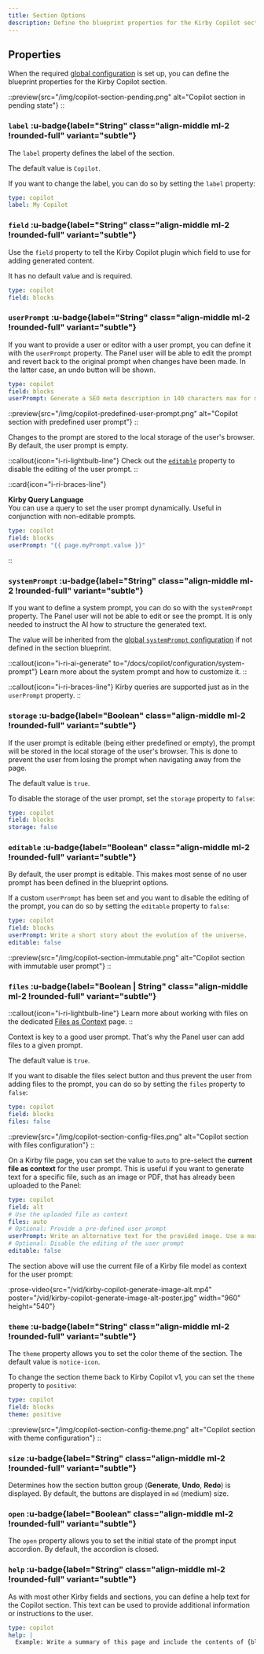 ```yaml
---
title: Section Options
description: Define the blueprint properties for the Kirby Copilot section, like the user prompt.
---
```


## Properties

When the required [global configuration](/docs/copilot/configuration/global) is set up, you can define the blueprint properties for the Kirby Copilot section.

::preview{src="/img/copilot-section-pending.png" alt="Copilot section in pending state"}
::

### `label` :u-badge{label="String" class="align-middle ml-2 !rounded-full" variant="subtle"}

The `label` property defines the label of the section.

The default value is `Copilot`.

If you want to change the label, you can do so by setting the `label` property:

```yaml [sections/copilot.yml]
type: copilot
label: My Copilot
```

### `field` :u-badge{label="String" class="align-middle ml-2 !rounded-full" variant="subtle"}

Use the `field` property to tell the Kirby Copilot plugin which field to use for adding generated content.

It has no default value and is required.

```yaml [sections/copilot.yml]
type: copilot
field: blocks
```

### `userPrompt` :u-badge{label="String" class="align-middle ml-2 !rounded-full" variant="subtle"}

If you want to provide a user or editor with a user prompt, you can define it with the `userPrompt` property. The Panel user will be able to edit the prompt and revert back to the original prompt when changes have been made. In the latter case, an undo button will be shown.

```yaml [sections/copilot.yml]
type: copilot
field: blocks
userPrompt: Generate a SEO meta description in 140 characters max for my article "{title}":\n{text}'
```

::preview{src="/img/copilot-predefined-user-prompt.png" alt="Copilot section with predefined user prompt"}
::

Changes to the prompt are stored to the local storage of the user's browser. By default, the user prompt is empty.

::callout{icon="i-ri-lightbulb-line"}
Check out the [`editable`](#editable) property to disable the editing of the user prompt.
::

::card{icon="i-ri-braces-line"}

**Kirby Query Language**<br>
You can use a query to set the user prompt dynamically. Useful in conjunction with non-editable prompts.

```yaml [sections/copilot.yml]
type: copilot
field: blocks
userPrompt: "{{ page.myPrompt.value }}"
```

::

### `systemPrompt` :u-badge{label="String" class="align-middle ml-2 !rounded-full" variant="subtle"}

If you want to define a system prompt, you can do so with the `systemPrompt` property. The Panel user will not be able to edit or see the prompt. It is only needed to instruct the AI how to structure the generated text.

The value will be inherited from the [global `systemPrompt` configuration](/docs/copilot/configuration/global#systemprompt) if not defined in the section blueprint.

::callout{icon="i-ri-ai-generate" to="/docs/copilot/configuration/system-prompt"}
Learn more about the system prompt and how to customize it.
::

::callout{icon="i-ri-braces-line"}
Kirby queries are supported just as in the `userPrompt` property.
::

### `storage` :u-badge{label="Boolean" class="align-middle ml-2 !rounded-full" variant="subtle"}

If the user prompt is editable (being either predefined or empty), the prompt will be stored in the local storage of the user's browser. This is done to prevent the user from losing the prompt when navigating away from the page.

The default value is `true`.

To disable the storage of the user prompt, set the `storage` property to `false`:

```yaml [sections/copilot.yml]
type: copilot
field: blocks
storage: false
```

### `editable` :u-badge{label="Boolean" class="align-middle ml-2 !rounded-full" variant="subtle"}

By default, the user prompt is editable. This makes most sense of no user prompt has been defined in the blueprint options.

If a custom `userPrompt` has been set and you want to disable the editing of the prompt, you can do so by setting the `editable` property to `false`:

```yaml [sections/copilot.yml]
type: copilot
field: blocks
userPrompt: Write a short story about the evolution of the universe.
editable: false
```

::preview{src="/img/copilot-section-immutable.png" alt="Copilot section with immutable user prompt"}
::

### `files` :u-badge{label="Boolean | String" class="align-middle ml-2 !rounded-full" variant="subtle"}

::callout{icon="i-ri-lightbulb-line"}
Learn more about working with files on the dedicated [Files as Context](/docs/copilot/usage/files) page.
::

Context is key to a good user prompt. That's why the Panel user can add files to a given prompt.

The default value is `true`.

If you want to disable the files select button and thus prevent the user from adding files to the prompt, you can do so by setting the `files` property to `false`:

```yaml [sections/copilot.yml]
type: copilot
field: blocks
files: false
```

::preview{src="/img/copilot-section-config-files.png" alt="Copilot section with files configuration"}
::

On a Kirby file page, you can set the value to `auto` to pre-select the **current file as context** for the user prompt. This is useful if you want to generate text for a specific file, such as an image or PDF, that has already been uploaded to the Panel:

```yaml [sections/copilot.yml]
type: copilot
field: alt
# Use the uploaded file as context
files: auto
# Optional: Provide a pre-defined user prompt
userPrompt: Write an alternative text for the provided image. Use a maximum of 10 words.
# Optional: Disable the editing of the user prompt
editable: false
```

The section above will use the current file of a Kirby file model as context for the user prompt:

:prose-video{src="/vid/kirby-copilot-generate-image-alt.mp4" poster="/vid/kirby-copilot-generate-image-alt-poster.jpg" width="960" height="540"}

### `theme` :u-badge{label="String" class="align-middle ml-2 !rounded-full" variant="subtle"}

The `theme` property allows you to set the color theme of the section. The default value is `notice-icon`.

To change the section theme back to Kirby Copilot v1, you can set the `theme` property to `positive`:

```yaml [sections/copilot.yml]
type: copilot
field: blocks
theme: positive
```

::preview{src="/img/copilot-section-config-theme.png" alt="Copilot section with theme configuration"}
::

### `size` :u-badge{label="String" class="align-middle ml-2 !rounded-full" variant="subtle"}

Determines how the section button group (**Generate**, **Undo**, **Redo**) is displayed. By default, the buttons are displayed in `md` (medium) size.

### `open` :u-badge{label="Boolean" class="align-middle ml-2 !rounded-full" variant="subtle"}

The `open` property allows you to set the initial state of the prompt input accordion. By default, the accordion is closed.

### `help` :u-badge{label="String" class="align-middle ml-2 !rounded-full" variant="subtle"}

As with most other Kirby fields and sections, you can define a help text for the Copilot section. This text can be used to provide additional information or instructions to the user.

```yaml [sections/copilot.yml]
type: copilot
help: |
  Example: Write a summary of this page and include the contents of {blocks}.
```
